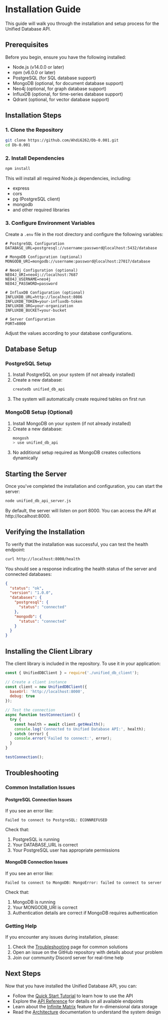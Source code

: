 # Installation Guide

This guide will walk you through the installation and setup process for the Unified Database API.

## Prerequisites

Before you begin, ensure you have the following installed:

- Node.js (v14.0.0 or later)
- npm (v6.0.0 or later)
- PostgreSQL (for SQL database support)
- MongoDB (optional, for document database support)
- Neo4j (optional, for graph database support)
- InfluxDB (optional, for time-series database support)
- Qdrant (optional, for vector database support)

## Installation Steps

### 1. Clone the Repository

```bash
git clone https://github.com/Ahdi6262/Db-0.001.git
cd Db-0.001
```

### 2. Install Dependencies

```bash
npm install
```

This will install all required Node.js dependencies, including:
- express
- cors
- pg (PostgreSQL client)
- mongodb
- and other required libraries

### 3. Configure Environment Variables

Create a `.env` file in the root directory and configure the following variables:

```
# PostgreSQL Configuration
DATABASE_URL=postgresql://username:password@localhost:5432/database

# MongoDB Configuration (optional)
MONGODB_URI=mongodb://username:password@localhost:27017/database

# Neo4j Configuration (optional)
NEO4J_URI=neo4j://localhost:7687
NEO4J_USERNAME=neo4j
NEO4J_PASSWORD=password

# InfluxDB Configuration (optional)
INFLUXDB_URL=http://localhost:8086
INFLUXDB_TOKEN=your-influxdb-token
INFLUXDB_ORG=your-organization
INFLUXDB_BUCKET=your-bucket

# Server Configuration
PORT=8000
```

Adjust the values according to your database configurations.

## Database Setup

### PostgreSQL Setup

1. Install PostgreSQL on your system (if not already installed)
2. Create a new database:
   ```bash
   createdb unified_db_api
   ```
3. The system will automatically create required tables on first run

### MongoDB Setup (Optional)

1. Install MongoDB on your system (if not already installed)
2. Create a new database:
   ```bash
   mongosh
   > use unified_db_api
   ```
3. No additional setup required as MongoDB creates collections dynamically

## Starting the Server

Once you've completed the installation and configuration, you can start the server:

```bash
node unified_db_api_server.js
```

By default, the server will listen on port 8000. You can access the API at http://localhost:8000.

## Verifying the Installation

To verify that the installation was successful, you can test the health endpoint:

```bash
curl http://localhost:8000/health
```

You should see a response indicating the health status of the server and connected databases:

```json
{
  "status": "ok",
  "version": "1.0.0",
  "databases": {
    "postgresql": {
      "status": "connected"
    },
    "mongodb": {
      "status": "connected"
    }
  }
}
```

## Installing the Client Library

The client library is included in the repository. To use it in your application:

```javascript
const { UnifiedDBClient } = require('./unified_db_client');

// Create a client instance
const client = new UnifiedDBClient({
  baseUrl: 'http://localhost:8000',
  debug: true
});

// Test the connection
async function testConnection() {
  try {
    const health = await client.getHealth();
    console.log('Connected to Unified Database API:', health);
  } catch (error) {
    console.error('Failed to connect:', error);
  }
}

testConnection();
```

## Troubleshooting

### Common Installation Issues

#### PostgreSQL Connection Issues

If you see an error like:

```
Failed to connect to PostgreSQL: ECONNREFUSED
```

Check that:
1. PostgreSQL is running
2. Your DATABASE_URL is correct
3. Your PostgreSQL user has appropriate permissions

#### MongoDB Connection Issues

If you see an error like:

```
Failed to connect to MongoDB: MongoError: failed to connect to server
```

Check that:
1. MongoDB is running
2. Your MONGODB_URI is correct
3. Authentication details are correct if MongoDB requires authentication

### Getting Help

If you encounter any issues during installation, please:

1. Check the [Troubleshooting](Troubleshooting) page for common solutions
2. Open an issue on the GitHub repository with details about your problem
3. Join our community Discord server for real-time help

## Next Steps

Now that you have installed the Unified Database API, you can:

- Follow the [Quick Start Tutorial](Quick-Start) to learn how to use the API
- Explore the [API Reference](API-Reference) for details on all available endpoints
- Learn about the [Infinite Matrix](Infinite-Matrix) feature for n-dimensional data storage
- Read the [Architecture](Architecture) documentation to understand the system design